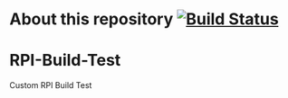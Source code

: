 # About this repository [![Build Status](https://travis-ci.org/Atrion/RPI-Build-Test.svg?branch=master)](https://travis-ci.org/Atrion/RPI-Build-Test)
# RPI-Build-Test
Custom RPI Build Test
